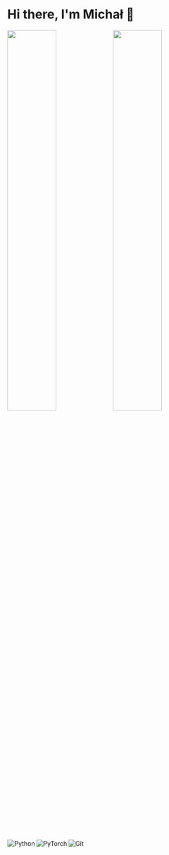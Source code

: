 # Hi there, I'm Michał 👋

<img align ="left" width = "47%"  src="https://github-readme-stats.vercel.app/api?username=mszkudla&theme=nord&hide=contribs,issues&rank_icon=github" />

<img align ="left" width = "47%" src="https://github-readme-stats.vercel.app/api/top-langs/?username=mszkudla&layout=compact&theme=nord&hide=html,css" />



<img  align ="left" alt="Python" src="https://img.shields.io/badge/python-3670A0?style=for-the-badge&logo=python&logoColor=ffdd54"/>

<img  align ="left" alt="PyTorch" src="https://img.shields.io/badge/PyTorch-%23EE4C2C.svg?style=for-the-badge&logo=PyTorch&logoColor=white" />

<img  align ="left" alt="Git" src ="https://img.shields.io/badge/git-%23F05033.svg?style=for-the-badge&logo=git&logoColor=white" />

